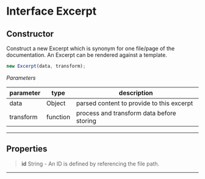 
# Interface Excerpt


## Constructor
Construct a new Excerpt which is synonym for one file/page of the
documentation. An Excerpt can be rendered against a template.

```js
new Excerpt(data, transform);
```

*Parameters*

parameter | type | description
--------- | ---- | -----------
data | Object | parsed content to provide to this excerpt
transform | function | process and transform data before storing

---

## Properties

> **id** String - An ID is defined by referencing the file path.

---




